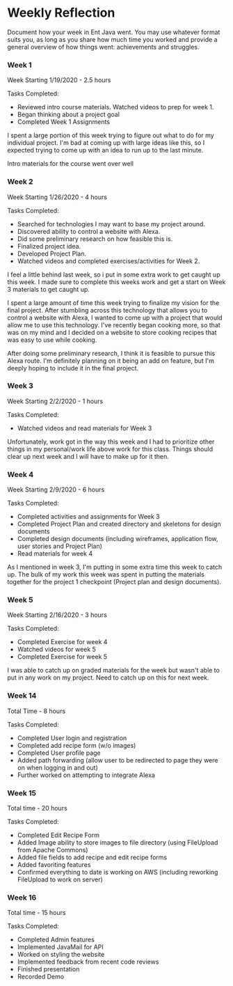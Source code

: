 # Weekly Reflection

Document how your week in Ent Java went. You may use whatever format suits you, as long as you share how much time you worked and provide a general overview of how things went: achievements and struggles. 


### Week 1

Week Starting 1/19/2020 - 2.5 hours

Tasks Completed:
 * Reviewed intro course materials. Watched videos to prep for week 1. 
 * Began thinking about a project goal
 * Completed Week 1 Assignments
 
I spent a large portion of this week trying to figure out what to do for my individual project. I'm bad at coming up with large ideas like this, so I expected trying to come up with an idea to run up to the last minute.

Intro materials for the course went over well

### Week 2

Week Starting 1/26/2020 - 4 hours

Tasks Completed:
* Searched for technologies I may want to base my project around.
* Discovered ability to control a website with Alexa. 
* Did some preliminary research on how feasible this is.
* Finalized project idea.
* Developed Project Plan.
* Watched videos and completed exercises/activities for Week 2.

I feel a little behind last week, so i put in some extra work to get caught up this week. I made sure to complete this weeks work and get a start on Week 3 materials to get caught up.

I spent a large amount of time this week trying to finalize my vision for the final project. After stumbling across this technology that allows you to control a website with Alexa, I wanted to come up with a project that would allow me to use this technology. I've recently began cooking more, so that was on my mind and I decided on a website to store cooking recipes that was easy to use while cooking.

After doing some preliminary research, I think it is feasible to pursue this Alexa route. I'm definitely planning on it being an add on feature, but I'm deeply hoping to include it in the final project.

### Week 3

Week Starting 2/2/2020 - 1 hours

Tasks Completed:
* Watched videos and read materials for Week 3

Unfortunately, work got in the way this week and I had to prioritize other things in my personal/work life above work for this class. Things should clear up next week and I will have to make up for it then.

### Week 4

Week Starting 2/9/2020 - 6 hours

Tasks Completed:
* Completed activities and assignments for Week 3
* Completed Project Plan and created directory and skeletons for design documents
* Completed design documents (including wireframes, application flow, user stories and Project Plan)
* Read materials for week 4

As I mentioned in week 3, I'm putting in some extra time this week to catch up. The bulk of my work this week was spent in putting the materials together for the project 1 checkpoint (Project plan and design documents).

### Week 5

Week Starting 2/16/2020 - 3 hours 

Tasks Completed:
* Completed Exercise for week 4
* Watched videos for week 5
* Completed Exercise for week 5

I was able to catch up on graded materials for the week but wasn't able to put in any work on my project. Need to catch up on this for next week.

### Week 14

Total Time - 8 hours

Tasks Completed:
* Completed User login and registration
* Completed add recipe form (w/o images)
* Completed User profile page
* Added path forwarding (allow user to be redirected to page they were on when logging in and out)
* Further worked on attempting to integrate Alexa

### Week 15

Total time - 20 hours

Tasks Completed:
* Completed Edit Recipe Form
* Added Image ability to store images to file directory (using FileUpload from Apache Commons)
* Added file fields to add recipe and edit recipe forms
* Added favoriting features
* Confirmed everything to date is working on AWS (including reworking FileUpload to work on server)

### Week 16

Total time - 15 hours

Tasks Completed:
* Completed Admin features
* Implemented JavaMail for API
* Worked on styling the website
* Implemented feedback from recent code reviews
* Finished presentation
* Recorded Demo